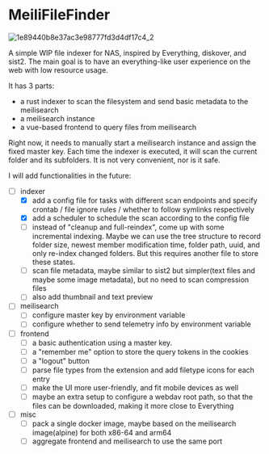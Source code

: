 # MeiliFileFinder

![1e89440b8e37ac3e98777fd3d4df17c4_2](https://github.com/user-attachments/assets/4c3460ff-6b11-441b-b7e9-3f1bbe99e8a9)

A simple WIP file indexer for NAS, inspired by Everything, diskover, and sist2. The main goal is to have an everything-like user experience on the web with low resource usage.

It has 3 parts:
* a rust indexer to scan the filesystem and send basic metadata to the meilisearch
* a meilisearch instance
* a vue-based frontend to query files from meilisearch

Right now, it needs to manually start a meilisearch instance and assign the fixed master key. Each time the indexer is executed, it will scan the current folder and its subfolders. It is not very convenient, nor is it safe.

I will add functionalities in the future:
- [ ] indexer
  - [x] add a config file for tasks with different scan endpoints and specify crontab / file ignore rules / whether to follow symlinks respectively
  - [x] add a scheduler to schedule the scan according to the config file
  - [ ] instead of "cleanup and full-reindex", come up with some incremental indexing. Maybe we can use the tree structure to record folder size, newest member modification time, folder path, uuid, and only re-index changed folders. But this requires another file to store these states.
  - [ ] scan file metadata, maybe similar to sist2 but simpler(text files and maybe some image metadata), but no need to scan compression files
  - [ ] also add thumbnail and text preview
- [ ] meilisearch
  - [ ] configure master key by environment variable
  - [ ] configure whether to send telemetry info by environment variable
- [ ] frontend
  - [ ] a basic authentication using a master key.
  - [ ] a "remember me" option to store the query tokens in the cookies
  - [ ] a "logout" button
  - [ ] parse file types from the extension and add filetype icons for each entry
  - [ ] make the UI more user-friendly, and fit mobile devices as well
  - [ ] maybe an extra setup to configure a webdav root path, so that the files can be downloaded, making it more close to Everything
- [ ] misc
  - [ ] pack a single docker image, maybe based on the meilisearch image(alpine) for both x86-64 and arm64
  - [ ] aggregate frontend and meilisearch to use the same port
